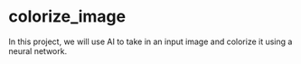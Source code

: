# colorize_image
In this project, we will use AI to take in an input image and colorize it using a neural network.
